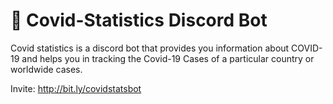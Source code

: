 # 🤖 Covid-Statistics Discord Bot 
Covid statistics is a discord bot that provides you information about COVID-19 and helps you in tracking the Covid-19  Cases of a particular country or worldwide cases.

Invite: http://bit.ly/covidstatsbot
